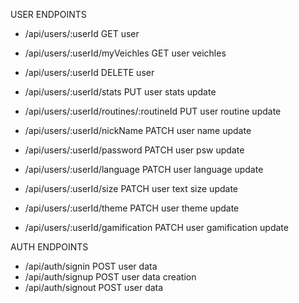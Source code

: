 USER ENDPOINTS

- /api/users/:userId                           GET user
- /api/users/:userId/myVeichles                GET user veichles         

- /api/users/:userId                           DELETE user

- /api/users/:userId/stats                     PUT user stats update
- /api/users/:userId/routines/:routineId       PUT user routine update    

- /api/users/:userId/nickName                  PATCH user name update
- /api/users/:userId/password                  PATCH user psw update
- /api/users/:userId/language                  PATCH user language update
- /api/users/:userId/size                      PATCH user text size update
- /api/users/:userId/theme                     PATCH user theme update
- /api/users/:userId/gamification              PATCH user gamification update  


AUTH ENDPOINTS

- /api/auth/signin                             POST user data 
- /api/auth/signup                             POST user data creation
- /api/auth/signout                            POST user data 







